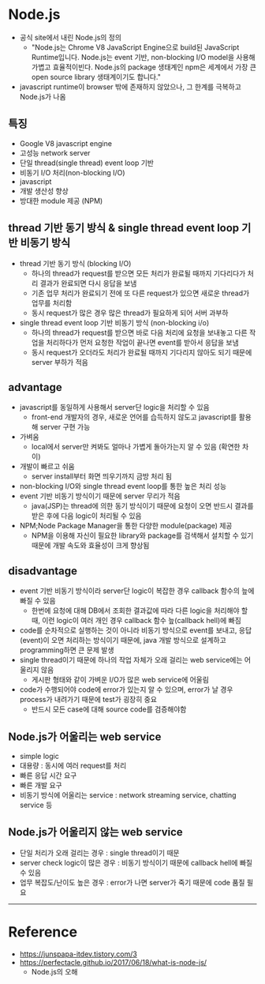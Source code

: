 # Node.js

- 공식 site에서 내린 Node.js의 정의 
    - "Node.js는 Chrome V8 JavaScript Engine으로 build된 JavaScript Runtime입니다. Node.js는 event 기반, non-blocking I/O model을 사용해 가볍고 효율적이빈다. Node.js의 package 생태계인 npm은 세계에서 가장 큰 open source library 생태계이기도 합니다."
- javascript runtime이 browser 밖에 존재하지 않았으나, 그 한계를 극복하고 Node.js가 나옴

## 특징

- Google V8 javascript engine
- 고성능 network server
- 단일 thread(single thread) event loop 기반
- 비동기 I/O 처리(non-blocking I/O)
- javascript
- 개발 생산성 향상
- 방대한 module 제공 (NPM)

## thread 기반 동기 방식 & single thread event loop 기반 비동기 방식

- thread 기반 동기 방식 (blocking I/O)
    - 하나의 thread가 request를 받으면 모든 처리가 완료될 때까지 기다리다가 처리 결과가 완료되면 다시 응답을 보냄
    - 기존 업무 처리가 완료되기 전에 또 다른 request가 있으면 새로운 thread가 업무를 처리함
    - 동시 request가 많은 경우 많은 thread가 필요하게 되어 서버 과부하
- single thread event loop 기반 비동기 방식 (non-blocking i/o)
    - 하나의 thread가 request를 받으면 바로 다음 처리에 요청을 보내놓고 다른 작업을 처리하다가 먼저 요청한 작업이 끝나면 event를 받아서 응답을 보냄
    - 동시 request가 오더라도 처리가 완료될 때까지 기다리지 않아도 되기 때문에 server 부하가 적음

## advantage

- javascript를 동일하게 사용해서 server단 logic을 처리할 수 있음
    - front-end 개발자의 경우, 새로운 언어를 습득하지 않도고 javascript를 활용해 server 구현 가능
- 가벼움
    - local에서 server만 켜봐도 얼마나 가볍게 돌아가는지 알 수 있음 (확연한 차이)
- 개발이 빠르고 쉬움
    - server install부터 화면 띄우기까지 금방 처리 됨
- non-blocking I/O와 single thread event loop를 통한 높은 처리 성능
- event 기반 비동기 방식이기 때문에 server 무리가 적음
    - java(JSP)는 thread에 의한 동기 방식이기 때문에 요청이 오면 반드시 결과를 받은 후에 다음 logic이 처리될 수 있음
- NPM;Node Package Manager을    통한 다양한 module(package) 제공
    - NPM을 이용해 자신이 필요한 library와 package를 검색해서 설치할 수 있기 때문에 개발 속도와 효율성이 크게 향상됨

## disadvantage

- event 기반 비동기 방식이라 server단 logic이 복잡한 경우 callback 함수의 늪에 빠질 수 있음
    - 한번에 요청에 대해 DB에서 조회한 결과값에 따라 다른 logic을 처리해야 할 때, 이런 logic이 여러 개인 경우 callback 함수 늪(callback hell)에 빠짐
- code를 순차적으로 실행하는 것이 아니라 비동기 방식으로 event를 보내고, 응답(event)이 오면 처리하는 방식이기 때문에, java 개발 방식으로 설계하고 programming하면 큰 문제 발생
- single thread이기 때문에 하나의 작업 자체가 오래 걸리는 web service에는 어울리지 않음
    - 게시판 형태와 같이 가벼운 I/O가 많은 web service에 어울림
- code가 수행되어야 code에 error가 있는지 알 수 있으며, error가 날 경우 process가 내려가기 때문에 test가 굉장히 중요
    - 반드시 모든 case에 대해 source code를 검증해야함

## Node.js가 어울리는 web service

- simple logic
- 대용량 : 동시에 여러 request를 처리
- 빠른 응답 시간 요구
- 빠른 개발 요구
- 비동기 방식에 어울리는 service : network streaming service, chatting service 등

## Node.js가 어울리지 않는 web service

- 단일 처리가 오래 걸리는 경우 : single thread이기 때문
- server check logic이 많은 경우 : 비동기 방식이기 때문에 callback hell에 빠질 수 있음
- 업무 복잡도/난이도 높은 경우 : error가 나면 server가 죽기 때문에 code 품질 필요

---

# Reference

- https://junspapa-itdev.tistory.com/3
- https://perfectacle.github.io/2017/06/18/what-is-node-js/
    - Node.js의 오해


